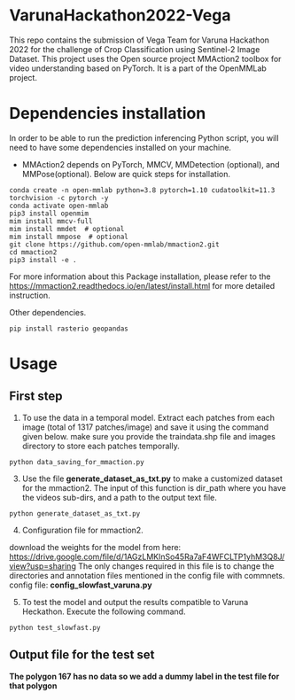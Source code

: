 # VarunaHackathon2022-Vega
This repo contains the submission of Vega Team for Varuna Hackathon 2022 for the challenge of Crop Classification using Sentinel-2 Image Dataset.
This project uses the Open source project MMAction2 toolbox for video understanding based on PyTorch. It is a part of the OpenMMLab project.

# Dependencies installation
In order to be able to run the prediction inferencing Python script, you will need to have some dependencies installed on your machine.
* MMAction2 depends on PyTorch, MMCV, MMDetection (optional), and MMPose(optional). Below are quick steps for installation.
```
conda create -n open-mmlab python=3.8 pytorch=1.10 cudatoolkit=11.3 torchvision -c pytorch -y
conda activate open-mmlab
pip3 install openmim
mim install mmcv-full
mim install mmdet  # optional
mim install mmpose  # optional
git clone https://github.com/open-mmlab/mmaction2.git
cd mmaction2
pip3 install -e .
```
For more information about this Package installation, please refer to the https://mmaction2.readthedocs.io/en/latest/install.html for more detailed instruction.

Other dependencies.
```
pip install rasterio geopandas 
```
# Usage

## First step
1) To use the data in a temporal model. Extract each patches from each image (total of 1317 patches/image) and save it using the command given below. make sure you provide the traindata.shp file and images directory to store each patches temporally.
```
python data_saving_for_mmaction.py
```

3)  Use the file **generate_dataset_as_txt.py** to make a customized dataset for the mmaction2. 
The input of this function is dir_path where you have the videos sub-dirs, and a path to the output text file.  
```
python generate_dataset_as_txt.py
```
4) Configuration file for mmaction2.

download the weights for the model from here: https://drive.google.com/file/d/1AGzLMKlnSo45Ra7aF4WFCLTP1yhM3Q8J/view?usp=sharing 
The only changes required in this file is to change the directories and annotation files mentioned in the config file with commnets. 
config file: **config_slowfast_varuna.py**

5) To test the model and output the results compatible to Varuna Heckathon. Execute the following command.
```
python test_slowfast.py
```

## Output file for the test set
**The polygon 167 has no data so we add a dummy label in the test file for that polygon**
